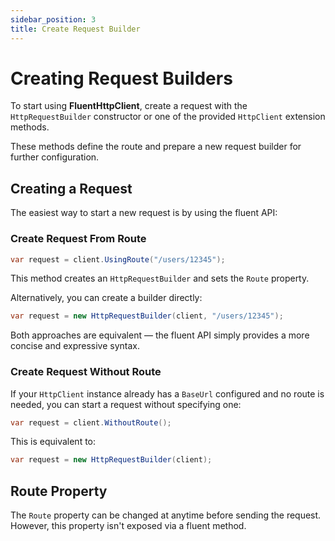 ```yaml
---
sidebar_position: 3
title: Create Request Builder
---
```


# Creating Request Builders

To start using **FluentHttpClient**, create a request with the `HttpRequestBuilder` constructor or one of the provided `HttpClient` extension methods.

These methods define the route and prepare a new request builder for further configuration.

## Creating a Request

The easiest way to start a new request is by using the fluent API:

### Create Request From Route

```csharp
var request = client.UsingRoute("/users/12345");
```

This method creates an `HttpRequestBuilder` and sets the `Route` property.

Alternatively, you can create a builder directly:

```csharp
var request = new HttpRequestBuilder(client, "/users/12345");
```

Both approaches are equivalent — the fluent API simply provides a more concise and expressive syntax.

### Create Request Without Route

If your `HttpClient` instance already has a `BaseUrl` configured and no route is needed, you can start a request without specifying one:

```csharp
var request = client.WithoutRoute();
```

This is equivalent to:

```csharp
var request = new HttpRequestBuilder(client);
```

## Route Property

The `Route` property can be changed at anytime before sending the request. However, this property isn't exposed via a fluent method.